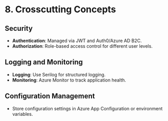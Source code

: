 # 8. Crosscutting Concepts

## Security
- **Authentication**: Managed via JWT and Auth0/Azure AD B2C.
- **Authorization**: Role-based access control for different user levels.

## Logging and Monitoring
- **Logging**: Use Serilog for structured logging.
- **Monitoring**: Azure Monitor to track application health.

## Configuration Management
- Store configuration settings in Azure App Configuration or environment variables.
